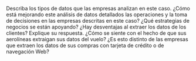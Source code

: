 Describa los tipos de datos que las empresas analizan en este caso.
¿Cómo está mejorando este análisis de datos detallados las operaciones y la toma de decisiones en las empresas descritas en este caso? ¿Qué estrategias de negocios se están apoyando?
¿Hay desventajas al extraer los datos de los clientes? Explique su respuesta.
¿Cómo se siente con el hecho de que sus aerolíneas extraigan sus datos del vuelo? ¿Es esto distinto de las empresas que extraen los datos de sus compras con tarjeta de crédito o de navegación Web?
